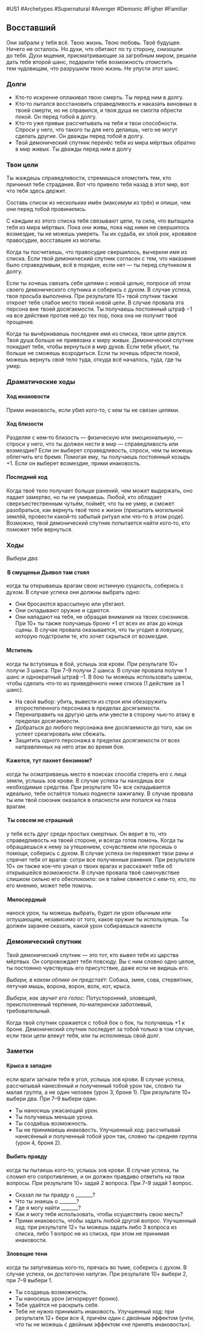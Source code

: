 #US1 #Archetypes #Supernatural #Avenger #Demonic #Figher #Familiar

## Восставший
Они забрали у тебя всё. Твою жизнь. Твою любовь. Твоё будущее. Ничего не осталось. Но духи, что обитают по ту сторону, снизошли до тебя. Духи мщения, присматривающие за загробным миром, решили дать тебе второй шанс, подарили тебе возможность отомстить тем чудовищам, что разрушили твою жизнь. Не упусти этот шанс.

### Долги
- Кто‑то искренне оплакивал твою смерть. Ты перед ним в долгу. 
- Кто‑то пытался восстановить справедливость и наказать виновных в твоей смерти, но не справился, и твоя душа не смогла обрести покой. Он перед тобой в долгу. 
- Кто‑то уже привык рассчитывать на тебя и твои способности. Спроси у него, что такого ты для него делаешь, чего не могут сделать другие. Он дважды перед тобой в долгу. 
- Твой демонический спутник перенёс тебя из мира мёртвых обратно в мир живых. Ты дважды перед ним в долгу

### Твои цели
Ты жаждешь справедливости, стремишься отомстить тем, кто  причинил тебе страдания. Вот что  привело тебя назад в  этот мир, вот что тебя здесь держит. 

Составь список из  нескольких имён (максимум из  трёх) и  опиши, чем они перед тобой провинились. 

С каждым из этого списка тебя связывают цепи, та сила, что вытащила тебя из мира мёртвых. Пока они живы, пока над ними не свершилось возмездие, ты не можешь умереть. Ты их судьба, их злой рок, кровавое правосудие, восставшее из могилы. 

Когда ты посчитаешь, что  правосудие свершилось, вычеркни имя из списка. Если твой демонический спутник согласен с тем, что наказание было справедливым, всё в порядке, если нет — ты перед спутником в долгу. 

Если ты хочешь связать себя цепями с новой целью, попроси об этом своего демонического спутника и  соберись с  духом. В  случае успеха, твоя просьба выполнена. При результате 10+ твой спутник также откроет тебе слабое место твоей новой цели. В случае провала эта персона вне твоей досягаемости. Ты получаешь постоянный штраф −1 на все действия против неё до тех пор, пока она не получит твоё прощение. 

Когда ты вычёркиваешь последнее имя из списка, твои цепи рвутся. Твоя душа больше не привязана к миру живых. Демонический спутник покидает тебя, чтобы вернуться в мир духов. Если тебя убьют, ты больше не сможешь возродиться. Если ты хочешь обрести покой, можешь вернуть своё тело туда, откуда всё началось, туда, где ты умер.

### Драматические ходы
#### Ход инаковости 
Прими инаковость, если убил кого‑то, с кем ты не связан цепями.

#### Ход близости
Разделяя с  кем‑то  близость  — физическую или  эмоциональную,  — спроси у него, что ты должен нести в мир — справедливость или возмездие? Если он выберет справедливость, спроси, чем ты можешь облегчить его бремя. Помогая ему, ты получаешь постоянный козырь +1. Если он выберет возмездие, прими инаковость.

#### Последний ход
Когда твоё тело получает больше ранений, чем  может выдержать, оно падает замертво, но  ты не  умираешь. Любой, кто  обладает сверхъестественным чутьём, поймёт, что  ты не  умер, и  сможет разобраться, как вернуть твоё тело к жизни (присыпать могильной землёй, провести какой‑то забытый ритуал или что‑то в этом роде). Возможно, твой демонический спутник попытается найти кого‑то, кто поможет тебе вернуться.


### Ходы
*Выбери два.*

####  В смущеньи Дьявол там стоял
когда ты открываешь врагам свою истинную сущность, соберись с духом. В случае успеха они должны выбрать одно: 
- Они бросаются врассыпную или убегают. 
- Они складывают оружие и сдаются. 
- Они нападают на тебя, не обращая внимания на твоих союзников. 
При 10+ ты также получаешь броню +1 от всех их атак до конца сцены. 
В  случае провала оказывается, что  ты угодил в  ловушку, которую подстроили те, кто хочет скрыться от возмездия. 

#### Мститель
когда ты вступаешь в бой, услышь зов крови. При результате 10+ получи 3 шанса. При 7–9 получи 2 шанса. В случае провала получи 1 шанс и однократный штраф –1. В бою ты можешь использовать шансы, чтобы сделать что‑то из приведённого ниже списка (1 действие за 1 шанс). 
- На свой выбор: убить, вывести из строя или обезоружить второстепенного персонажа в пределах досягаемости. 
- Перенаправить на другую цель или увести в сторону чью‑то атаку в пределах досягаемости. 
- Добраться до любого персонажа вне досягаемости до того, как он успеет среагировать или сбежать. 
- Защитить одного персонажа в пределах досягаемости от всех направленных на него атак во время боя. 

#### Кажется, тут пахнет бензином?
когда ты осматриваешь место в поисках способа стереть его с лица земли, услышь зов крови. В случае успеха ты находишь все необходимые средства. При результате 10+ все складывается идеально, тебе остаётся только поднести зажигалку. В случае провала ты или твой союзник оказался в опасности или попался на глаза врагам. 

####  Ты совсем не страшный
у тебя есть друг среди простых смертных. Он верит в то, что справедливость на твоей стороне, и всегда готов помочь. Когда ты обращаешься к нему за утешением, сочувствием или просишь о помощи, соберись с духом. В случае успеха он перевяжет твои раны и спрячет тебя от врагов: сотри все полученные ранения. При результате 10+ он также кое‑что узнал о твоих врагах и расскажет тебе об открывшейся возможности. В случае провала твоё самочувствие слишком сильно его обеспокоило: он в тайне свяжется с кем‑то, кто, по его мнению, может тебе помочь. 

####  Милосердный
нанося урон, ты можешь выбрать, будет ли урон обычным или оглушающим, независимо от того, какое оружие ты используешь. Ты должен заранее сказать, какой урон собираешься нанести


### Демонический спутник
Твой демонический спутник — это тот, кто вывел тебя из царства мёртвых. Он сопровождает тебя повсюду. Вы с ним словно одно целое, ты постоянно чувствуешь его присутствие, даже если не видишь его. 

*Выбери, в каком облике он предстаёт:*
Собака, змея, сова, стервятник, летучая мышь, ворона, ворон, волк, кот, крыса. 

*Выбери, как звучит его голос:*
Потусторонний, зловещий, преисполненный терпения, по‑матерински заботливый, требовательный. 

Когда твой спутник сражается с тобой бок о бок, ты получаешь +1 к броне. Демонический спутник последует за тобой только в том случае, если твои цепи влекут тебя, или ты исполняешь свой долг.

### Заметки
#### Крыса в западне
если враги загнали тебя в угол, услышь зов крови. В случае успеха, рассчитывай нанесённый и полученный тобой урон так, словно ты малая группа, а не один человек (урон 3, броня 1). 
При результате 10+ выбери два. При 7–9 выбери один. 
- Ты наносишь ужасающий урон. 
- Ты получаешь меньше урона. 
- Ты создаёшь возможность. 
- Ты не принимаешь инаковость. 
Улучшенный ход: рассчитывай нанесённый и полученный тобой урон так, словно ты средняя группа (урон 4, броня 2). 

#### Выбить правду
когда ты пытаешь кого‑то, услышь зов крови. В случае успеха, ты сломил его сопротивление, и он должен правдиво ответить на твои вопросы. При результате 10+ задай 2 вопроса. При 7–9 задай 1 вопрос. 
- Сказал ли ты правду о \_\_\_\_\_\_\_? 
- Что ты знаешь о \_\_\_\_\_\_\_? 
- Где я могу найти \_\_\_\_\_\_\_? 
- Как я могу тебя использовать, чтобы осуществить свою месть? 
- Прими инаковость, чтобы задать любой другой вопрос. 
Улучшенный ход: при результате 12+ ты можешь задать либо 3 вопроса из списка, либо 1 вопрос не из списка, при этом не принимая инаковости. 

#### Зловещие тени
когда ты запугиваешь кого‑то, прячась во тьме, соберись с духом. В случае успеха, он достаточно напуган. При результате 10+ выбери 2, при 7–9 выбери 1. 
- Ты создаешь возможность. 
- Ты наносишь урон (игнорирует броню). 
- Тебе удаётся не раскрыть себя. 
- Тебе не нужно принимать инаковость. 
Улучшенный ход: при результате 12+ бери все 4, причём один с двойным эффектом (учти, что ты не можешь с двойным эффектом «не принять инаковость»).